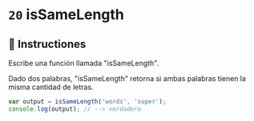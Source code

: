 # `20` isSameLength

## 📝 Instructiones

Escribe una función llamada "isSameLength".

Dado dos palabras, "isSameLength" retorna si ambas palabras tienen la misma cantidad de letras.

```Javascript
var output = isSameLength('words', 'super');
console.log(output); // --> verdadero
```
